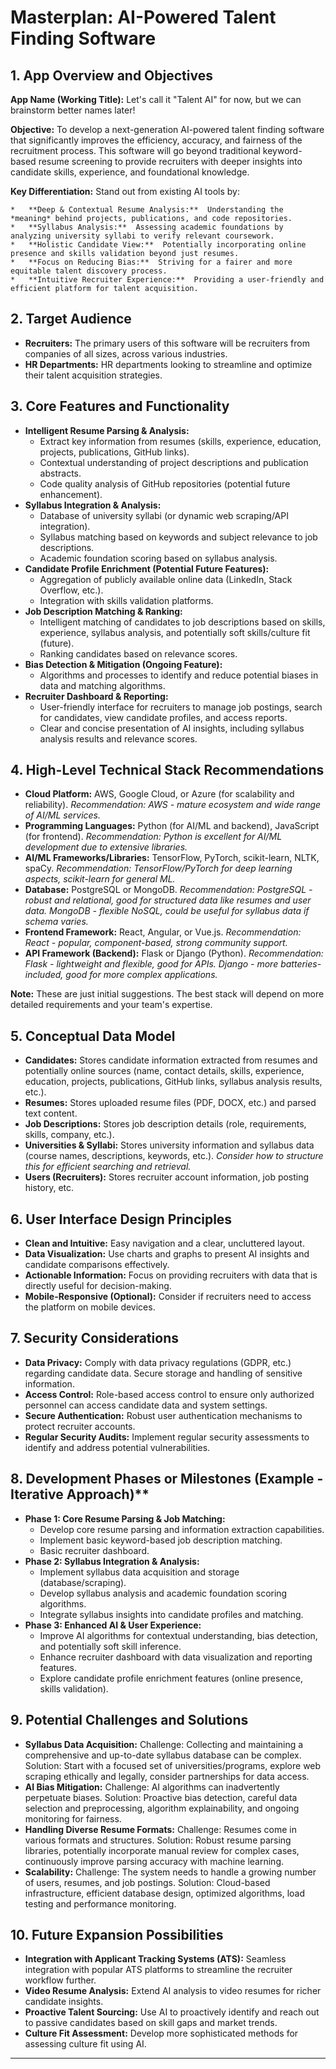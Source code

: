 # Masterplan: AI-Powered Talent Finding Software

## 1. App Overview and Objectives

**App Name (Working Title):**  Let's call it "Talent AI" for now, but we can brainstorm better names later!

**Objective:** To develop a next-generation AI-powered talent finding software that significantly improves the efficiency, accuracy, and fairness of the recruitment process.  This software will go beyond traditional keyword-based resume screening to provide recruiters with deeper insights into candidate skills, experience, and foundational knowledge.

**Key Differentiation:**  Stand out from existing AI tools by:

    *   **Deep & Contextual Resume Analysis:**  Understanding the *meaning* behind projects, publications, and code repositories.
    *   **Syllabus Analysis:**  Assessing academic foundations by analyzing university syllabi to verify relevant coursework.
    *   **Holistic Candidate View:**  Potentially incorporating online presence and skills validation beyond just resumes.
    *   **Focus on Reducing Bias:**  Striving for a fairer and more equitable talent discovery process.
    *   **Intuitive Recruiter Experience:**  Providing a user-friendly and efficient platform for talent acquisition.

## 2. Target Audience

*   **Recruiters:**  The primary users of this software will be recruiters from companies of all sizes, across various industries.
*   **HR Departments:**  HR departments looking to streamline and optimize their talent acquisition strategies.

## 3. Core Features and Functionality

*   **Intelligent Resume Parsing & Analysis:**
    *   Extract key information from resumes (skills, experience, education, projects, publications, GitHub links).
    *   Contextual understanding of project descriptions and publication abstracts.
    *   Code quality analysis of GitHub repositories (potential future enhancement).
*   **Syllabus Integration & Analysis:**
    *   Database of university syllabi (or dynamic web scraping/API integration).
    *   Syllabus matching based on keywords and subject relevance to job descriptions.
    *   Academic foundation scoring based on syllabus analysis.
*   **Candidate Profile Enrichment (Potential Future Features):**
    *   Aggregation of publicly available online data (LinkedIn, Stack Overflow, etc.).
    *   Integration with skills validation platforms.
*   **Job Description Matching & Ranking:**
    *   Intelligent matching of candidates to job descriptions based on skills, experience, syllabus analysis, and potentially soft skills/culture fit (future).
    *   Ranking candidates based on relevance scores.
*   **Bias Detection & Mitigation (Ongoing Feature):**
    *   Algorithms and processes to identify and reduce potential biases in data and matching algorithms.
*   **Recruiter Dashboard & Reporting:**
    *   User-friendly interface for recruiters to manage job postings, search for candidates, view candidate profiles, and access reports.
    *   Clear and concise presentation of AI insights, including syllabus analysis results and relevance scores.

## 4. High-Level Technical Stack Recommendations

*   **Cloud Platform:** AWS, Google Cloud, or Azure (for scalability and reliability). *Recommendation: AWS - mature ecosystem and wide range of AI/ML services.*
*   **Programming Languages:** Python (for AI/ML and backend), JavaScript (for frontend). *Recommendation: Python is excellent for AI/ML development due to extensive libraries.*
*   **AI/ML Frameworks/Libraries:** TensorFlow, PyTorch, scikit-learn, NLTK, spaCy. *Recommendation: TensorFlow/PyTorch for deep learning aspects, scikit-learn for general ML.*
*   **Database:** PostgreSQL or MongoDB. *Recommendation: PostgreSQL - robust and relational, good for structured data like resumes and user data. MongoDB - flexible NoSQL, could be useful for syllabus data if schema varies.*
*   **Frontend Framework:** React, Angular, or Vue.js. *Recommendation: React - popular, component-based, strong community support.*
*   **API Framework (Backend):**  Flask or Django (Python). *Recommendation: Flask - lightweight and flexible, good for APIs. Django - more batteries-included, good for more complex applications.*

**Note:** These are just initial suggestions. The best stack will depend on more detailed requirements and your team's expertise.

## 5. Conceptual Data Model

*   **Candidates:** Stores candidate information extracted from resumes and potentially online sources (name, contact details, skills, experience, education, projects, publications, GitHub links, syllabus analysis results, etc.).
*   **Resumes:**  Stores uploaded resume files (PDF, DOCX, etc.) and parsed text content.
*   **Job Descriptions:** Stores job description details (role, requirements, skills, company, etc.).
*   **Universities & Syllabi:** Stores university information and syllabus data (course names, descriptions, keywords, etc.).  *Consider how to structure this for efficient searching and retrieval.*
*   **Users (Recruiters):** Stores recruiter account information, job posting history, etc.

## 6. User Interface Design Principles

*   **Clean and Intuitive:**  Easy navigation and a clear, uncluttered layout.
*   **Data Visualization:**  Use charts and graphs to present AI insights and candidate comparisons effectively.
*   **Actionable Information:**  Focus on providing recruiters with data that is directly useful for decision-making.
*   **Mobile-Responsive (Optional):**  Consider if recruiters need to access the platform on mobile devices.

## 7. Security Considerations

*   **Data Privacy:**  Comply with data privacy regulations (GDPR, etc.) regarding candidate data. Secure storage and handling of sensitive information.
*   **Access Control:**  Role-based access control to ensure only authorized personnel can access candidate data and system settings.
*   **Secure Authentication:**  Robust user authentication mechanisms to protect recruiter accounts.
*   **Regular Security Audits:**  Implement regular security assessments to identify and address potential vulnerabilities.

## 8. Development Phases or Milestones (Example - Iterative Approach)**

*   **Phase 1: Core Resume Parsing & Job Matching:**
    *   Develop core resume parsing and information extraction capabilities.
    *   Implement basic keyword-based job description matching.
    *   Basic recruiter dashboard.
*   **Phase 2: Syllabus Integration & Analysis:**
    *   Implement syllabus data acquisition and storage (database/scraping).
    *   Develop syllabus analysis and academic foundation scoring algorithms.
    *   Integrate syllabus insights into candidate profiles and matching.
*   **Phase 3: Enhanced AI & User Experience:**
    *   Improve AI algorithms for contextual understanding, bias detection, and potentially soft skill inference.
    *   Enhance recruiter dashboard with data visualization and reporting features.
    *   Explore candidate profile enrichment features (online presence, skills validation).

## 9. Potential Challenges and Solutions

*   **Syllabus Data Acquisition:**  Challenge:  Collecting and maintaining a comprehensive and up-to-date syllabus database can be complex. Solution: Start with a focused set of universities/programs, explore web scraping ethically and legally, consider partnerships for data access.
*   **AI Bias Mitigation:**  Challenge: AI algorithms can inadvertently perpetuate biases. Solution:  Proactive bias detection, careful data selection and preprocessing, algorithm explainability, and ongoing monitoring for fairness.
*   **Handling Diverse Resume Formats:** Challenge: Resumes come in various formats and structures. Solution:  Robust resume parsing libraries, potentially incorporate manual review for complex cases, continuously improve parsing accuracy with machine learning.
*   **Scalability:** Challenge:  The system needs to handle a growing number of users, resumes, and job postings. Solution:  Cloud-based infrastructure, efficient database design, optimized algorithms, load testing and performance monitoring.

## 10. Future Expansion Possibilities

*   **Integration with Applicant Tracking Systems (ATS):**  Seamless integration with popular ATS platforms to streamline the recruiter workflow further.
*   **Video Resume Analysis:**  Extend AI analysis to video resumes for richer candidate insights.
*   **Proactive Talent Sourcing:**  Use AI to proactively identify and reach out to passive candidates based on skill gaps and market trends.
*   **Culture Fit Assessment:**  Develop more sophisticated methods for assessing culture fit using AI.

---
